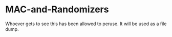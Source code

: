 # MAC-and-Randomizers

Whoever gets to see this has been allowed to peruse.
It will be used as a file dump.
